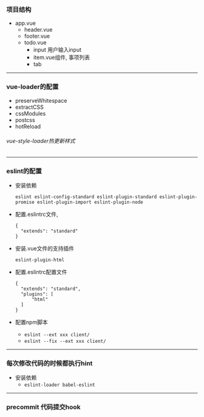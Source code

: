 ### 项目结构
* app.vue
  * header.vue
  * footer.vue
  * todo.vue
    * input 用户输入input
    * item.vue组件, 事项列表
    * tab

---
### vue-loader的配置
* preserveWhitespace
* extractCSS
* cssModules
* postcss
* hotReload

###### vue-style-loader热更新样式

---
### eslint的配置
* 安装依赖

   ```
   eslint eslint-config-standard eslint-plugin-standard eslint-plugin-promise eslint-plugin-import eslint-plugin-node
   ```
* 配置.eslintrc文件,
  ```
  {
    "extends": "standard"
  }
  ```
* 安装.vue文件的支持插件
  ```
  eslint-plugin-html
  ```

* 配置.eslintrc配置文件
  ```
  {
    "extends": "standard",
    "plugins": [
        "html"
    ]
  }
  ```
* 配置npm脚本
  * ```eslint --ext xxx client/```
  * ```eslint --fix --ext xxx client/```

---
### 每次修改代码的时候都执行hint
* 安装依赖
  * ```eslint-loader babel-eslint```

---
### precommit 代码提交hook
